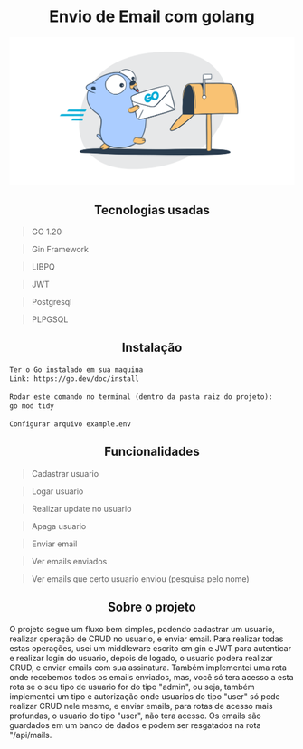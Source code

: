 <h1 align="center">Envio de Email com golang</h1>
<p align="center">
  <img src="img/go.png" alt="Mascote do golang entregando uma carta na caixinha de correio">
</p>

<h2 align="center">Tecnologias usadas</h2>

> GO 1.20 

> Gin Framework

> LIBPQ 

> JWT 

> Postgresql

> PLPGSQL


<h2 align="center">Instalação</h2>

```
Ter o Go instalado em sua maquina 
Link: https://go.dev/doc/install

Rodar este comando no terminal (dentro da pasta raiz do projeto):
go mod tidy

Configurar arquivo example.env
```

<h2 align="center">Funcionalidades</h2>

> Cadastrar usuario

> Logar usuario 

> Realizar update no usuario 

> Apaga usuario 

> Enviar email

> Ver emails enviados

> Ver emails que certo usuario enviou (pesquisa pelo nome)


<h2 align="center">Sobre o projeto</h2>
<p>O projeto segue um fluxo bem simples, podendo cadastrar um usuario, realizar operação de CRUD no usuario, e enviar email. 
    Para realizar todas estas operações, usei um middleware escrito em gin e JWT para autenticar e realizar login do usuario, depois de logado, o usuario podera realizar CRUD, e enviar emails com sua assinatura. 
    Também implementei uma rota onde recebemos todos os emails enviados, mas, você só tera acesso a esta rota se o seu tipo de usuario for do tipo "admin", ou seja, também implementei um tipo e autorização onde usuarios do tipo "user" só pode realizar CRUD nele mesmo, e enviar emails, para rotas de acesso mais profundas, o usuario do tipo "user", não tera acesso.
    Os emails são guardados em um banco de dados e podem ser resgatados na rota "/api/mails.
</p>